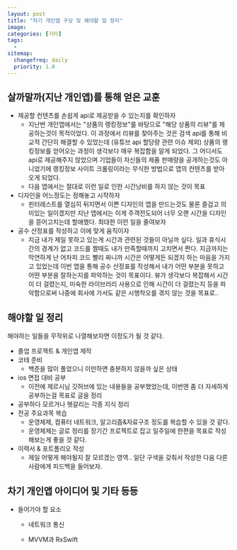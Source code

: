 ```yaml
---
layout: post
title: "차기 개인앱 구상 및 해야할 일 정리"
image:
categories: [기타]
tags: 
  - 
sitemap:
  changefreq: daily
  priority: 1.0
---
```




## 살까말까(지난 개인앱)를 통해 얻은 교훈

- 제공할 컨텐츠를 손쉽게 api로 제공받을 수 있는지를 확인하자
  - 지난번 개인앱에서는 "상품의 랭킹정보"를 바탕으로 "해당 상품의 리뷰"를 제공하는것이 목적이었다.
    이 과정에서 리뷰를 찾아주는 것은 검색 api를 통해 비교적 간단히 해결할 수 있었는데 (유튜브 api 할당량 관련 이슈 제외)
    상품의 랭킹정보를 얻어오는 과정이 생각보다 매우 복잡함을 알게 되었다. 그 어디서도 api로 제공해주지 않았으며
    기업들이 자신들의 제품 판매량을 공개하는것도 아니었기에 랭킹정보 사이트 크롤링이라는 무식한 방법으로 앱의 컨텐츠를 받아오게 되었다.
  - 다음 앱에서는 절대로 이런 일로 인한 시간낭비를 하지 않는 것이 목표
- 디자인을 어느정도는 정해놓고 시작하자
  - 핀터레스트를 열심히 뒤지면서 이쁜 디자인의 앱을 만드는것도 물론 즐겁고 의미있는 일이겠지만
    지난 앱에서는 이게 주객전도되어 너무 오랜 시간을 디자인을 뜯어고치는데 할애했다.
    최대한 이런 일을 줄여보자
- 공수 산정표를 작성하고 이에 맞게 움직이자
  - 지금 내가 제일 못하고 있는게 시간과 관련된 것들이 아닐까 싶다.
    일과 휴식시간의 경계가 없고 코드를 짤때도 내가 만족할때까지 고치면서 짠다.
    지금까지는 막연하게 난 어차피 코드 빨리 짜니까 시간은 어떻게든 되겠지 하는 마음을 가지고 있었는데
    이번 앱을 통해 공수 산정표를 작성해서 내가 어떤 부분을 못하고 어떤 부분을 잘하는지를 파악하는 것이 목표이다.
    뷰가 생각보다 복잡해서 시간이 더 걸렸는지, 미숙한 라이브러리 사용으로 인해 시간이 더 걸렸는지 등을 파악함으로써
    나중에 회사에 가서도 같은 시행착오를 겪지 않는 것을 목표로..



## 해야할 일 정리

해야하는 일들을 무작위로 나열해보자면 이정도가 될 것 같다.

- 졸업 프로젝트 & 개인앱 제작
- 코테 준비
  - 백준을 많이 풀었으니 이만하면 충분하지 않을까 싶은 상태
- ios 면접 대비 공부
  - 이전에 제르시님 깃허브에 있는 내용들을 공부했었는데, 이번엔 좀 더 자세하게 공부하는걸 목표로 글을 정리
- 공부하다 모르거나 헷갈리는 각종 지식 정리
- 전공 주요과목 복습
  - 운영체제, 컴퓨터 네트워크, 알고리즘&자료구조 정도를 복습할 수 있을 것 같다.
  - 운영체제는 글로 정리를 장기간 프로젝트로 잡고 일주일에 한편을 목표로 작성해보는게 좋을 것 같다.
- 이력서 & 포트폴리오 작성
  - 제일 어떻게 해야될지 잘 모르겠는 영역.. 일단 구색을 갖춰서 작성한 다음 다른 사람에게 피드백을 들어보자.



## 차기 개인앱 아이디어 및 기타 등등

- 들어가야 할 요소

  - 네트워크 통신

  - MVVM과 RxSwift

    